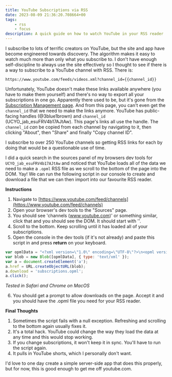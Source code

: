 ```yaml
---
title: YouTube Subscriptions via RSS
date: 2023-08-09 21:36:20.708664+00
tags:
    - rss
    - focus
description: A quick guide on how to watch YouTube in your RSS reader
---
```


I subscribe to lots of terrific creators on YouTube, but the site and app have become engineered towards discovery. The algorithm makes it easy to watch much more than only what you subscribe to. I don't have enough self-discipline to always use the site effectively so I thought to see if there is a way to subscribe to a YouTube channel with RSS. There is:

```
https://www.youtube.com/feeds/videos.xml?channel_id={{channel_id}}
```

Unfortunately, YouTube doesn't make these links available anywhere (you have to make them yourself) and there's no way to export all your subscriptions in one go. Apparently there used to be, but it's gone from the [Subscription Management page](https://www.youtube.com/feed/channels). And from this page, you can't even get the `channel_id` that we need to make the links anymore. YouTube has public-facing handles (@3blue1brown) and `channel_id` (UCYO_jab_esuFRV4b17AJtAw). This page's links all use the handle. The `channel_id` _can_ be copied from each channel by navigating to it, then clicking "About", then "Share" and finally "Copy channel ID".

I subscribe to over 250 YouTube channels so getting RSS links for each by doing that would be a questionable use of time.

I did a quick search in the sources panel of my browsers dev tools for `UCYO_jab_esuFRV4b17AJtAw` and noticed that YouTube loads all of the data we need to make a `.opml` RSS file as we scroll to the bottom of the page into the DOM. Yay! We can run the following script in our console to create and download a file that we can then import into our favourite RSS reader.

**Instructions**

1. Navigate to [https://www.youtube.com/feed/channels](https://www.youtube.com/feed/channels)
2. Open your browser's dev tools to the "Sources" page.
3. You should see 'channels (www.youtube.com)' or something similar, click that and you should see the DOM. It should start with '<!DOCTYPE html>'.
4. Scroll to the bottom. Keep scrolling until it has loaded all of your subscriptions.
5. Open the console in the dev tools (if it's not already) and paste this script in and press **return** on your keyboard.

```js
var opmlData = "<?xml version=\"1.0\" encoding=\"UTF-8\"?>\n<opml version=\"1.0\">\n<body>\n<outline text=\"YouTube Subscriptions\" title=\"YouTube Subscriptions\">\n" + JSON.stringify(ytInitialData.contents).match(/"channelId":\s*"([^"]+)",\s*"title":\s*{\s*"simpleText":\s*"([^"]+)"\s*}/g).map(match => /"channelId":\s*"([^"]+)"/.exec(match)[1]).map(cid => `<outline type="rss" xmlUrl="https://www.youtube.com/feeds/videos.xml?channel_id=${cid}" />`).join('\n') + "\n</outline>\n</body>\n</opml>";
var blob = new Blob([opmlData], { type: 'text/xml' });
var a = document.createElement('a');
a.href = URL.createObjectURL(blob);
a.download = 'subscriptions.opml';
a.click();
```

_Tested in Safari and Chrome on MacOS_

6. You should get a prompt to allow downloads on the page. Accept it and you should have the .opml file you need for your RSS reader.

**Final Thoughts**

1. Sometimes the script fails with a null exception. Refreshing and scrolling to the bottom again usually fixes it.
2. It's a total hack. YouTube could change the way they load the data at any time and this would stop working.
3. If you change subscriptions, it won't keep it in sync. You'll have to run the script again.
4. It pulls in YouTube shorts, which I personally don't want.

I'd love to one day create a simple server-side app that does this properly, but for now, this is good enough to get me off youtube.com.
